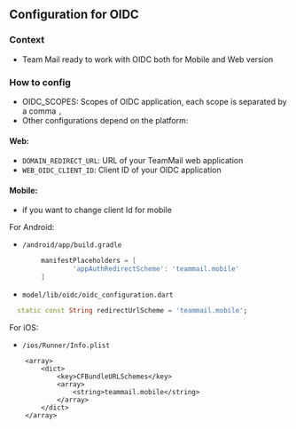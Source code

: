 ## Configuration for OIDC

### Context
- Team Mail ready to work with OIDC both for Mobile and Web version

### How to config

- OIDC_SCOPES: Scopes of OIDC application, each scope is separated by a comma `,`
- Other configurations depend on the platform:

#### Web:
- `DOMAIN_REDIRECT_URL`:  URL of your TeamMail web application
- `WEB_OIDC_CLIENT_ID`: Client ID of your OIDC application

#### Mobile:
- if you want to change client Id for mobile

For Android: 
- `/android/app/build.gradle`

```gradle
        manifestPlaceholders = [
                'appAuthRedirectScheme': 'teammail.mobile'
        ]
```

- `model/lib/oidc/oidc_configuration.dart`

```dart
  static const String redirectUrlScheme = 'teammail.mobile';
```

For iOS:
- `/ios/Runner/Info.plist`

```plist
    <array>
        <dict>
            <key>CFBundleURLSchemes</key>
            <array>
                <string>teammail.mobile</string>
            </array>
        </dict>
    </array>
```
